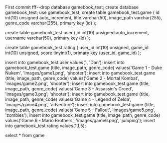 First commit fff--drop database gamebook_test;
create database gamebook_test;
use gamebook_test;
create table gamebook_test.game (
    id int(10) unsigned auto_increment,
    title varchar(50),
    image_path varchar(255),
    genre_code varchar(255),
    primary key (id)
);

create table gamebook_test.user (
    id int(10) unsigned auto_increment,
    username varchar(50),
    primary key (id)
);

create table gamebook_test.rating (
    user_id int(10) unsigned,
    game_id int(10) unsigned,
    score tinyint(1),
    primary key (user_id, game_id)
);

insert into gamebook_test.user values(1, 'Dan');
insert into gamebook_test.game (title, image_path, genre_code) values('Game 1 - Duke Nukem', 'images/game1.png', 'shooter');
insert into gamebook_test.game (title, image_path, genre_code) values('Game 2 - Mortal Kombat', 'images/game2.png', 'shooter');
insert into gamebook_test.game (title, image_path, genre_code) values('Game 3 - Assassin\'s Creed', 'images/game3.png', 'shooter');
insert into gamebook_test.game (title, image_path, genre_code) values('Game 4 - Legend of Zelda', 'images/game4.png', 'adventure');
insert into gamebook_test.game (title, image_path, genre_code) values('Game 5 - Fallout', 'images/game5.png', 'zombies');
insert into gamebook_test.game (title, image_path, genre_code) values('Game 6 - Mario Brothers', 'images/game6.png', 'jumping');
insert into gamebook_test.rating values(1,1,5);

select * from game

